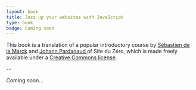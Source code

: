 ```yaml
---
layout: book
title: Jazz up your websites with JavaScript
type: book
badge: Coming soon
---
```


<p class="intro">This book is a translation of a popular introductory course by <a href="http://fr.openclassrooms.com/membres/thunderseb-14765">Sébastien de la Marck</a> and <a href="http://fr.openclassrooms.com/membres/nesk">Johann Pardanaud </a> of Site du Zéro, which is made freely available under a <a href="http://creativecommons.org/licenses/by-nc-sa/2.0/fr/deed.en">Creative Commons license</a>.</p>

--

Coming soon...